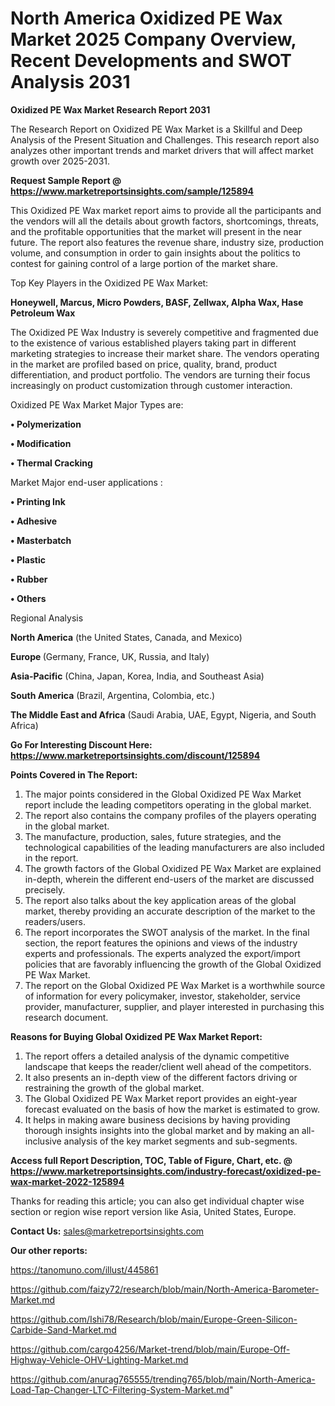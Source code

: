 # North America Oxidized PE Wax Market 2025 Company Overview, Recent Developments and SWOT Analysis 2031

<strong>Oxidized PE Wax Market Research Report 2031</strong>

The Research Report on Oxidized PE Wax Market is a Skillful and Deep Analysis of the Present Situation and Challenges. This research report also analyzes other important trends and market drivers that will affect market growth over 2025-2031.

<strong>Request Sample Report @ <a href=https://www.marketreportsinsights.com/sample/125894>https://www.marketreportsinsights.com/sample/125894</a></strong>

This Oxidized PE Wax market report aims to provide all the participants and the vendors will all the details about growth factors, shortcomings, threats, and the profitable opportunities that the market will present in the near future. The report also features the revenue share, industry size, production volume, and consumption in order to gain insights about the politics to contest for gaining control of a large portion of the market share.

Top Key Players in the Oxidized PE Wax Market:

<strong>Honeywell, Marcus, Micro Powders, BASF, Zellwax, Alpha Wax, Hase Petroleum Wax</strong>

The Oxidized PE Wax Industry is severely competitive and fragmented due to the existence of various established players taking part in different marketing strategies to increase their market share. The vendors operating in the market are profiled based on price, quality, brand, product differentiation, and product portfolio. The vendors are turning their focus increasingly on product customization through customer interaction.

Oxidized PE Wax Market Major Types are:

<strong>• Polymerization

• Modification

• Thermal Cracking</strong>

Market Major end-user applications :

<strong>• Printing Ink

• Adhesive

• Masterbatch

• Plastic

• Rubber

• Others</strong>

Regional Analysis

</u><strong><b>North America</b></strong> (the United States, Canada, and Mexico)

<strong><b>Europe </b></strong>(Germany, France, UK, Russia, and Italy)

<strong><b>Asia-Pacific</b></strong> (China, Japan, Korea, India, and Southeast Asia)

<strong><b>South America</b></strong> (Brazil, Argentina, Colombia, etc.)

<strong><b>The Middle East and Africa</b></strong> (Saudi Arabia, UAE, Egypt, Nigeria, and South Africa)

<strong>Go For Interesting Discount Here: <a href=https://www.marketreportsinsights.com/discount/125894>https://www.marketreportsinsights.com/discount/125894</a></strong>

<strong>Points Covered in The Report:</strong>
<ol>
  <li>The major points considered in the Global Oxidized PE Wax Market report include the leading competitors operating in the global market.</li>
  <li>The report also contains the company profiles of the players operating in the global market.</li>
  <li>The manufacture, production, sales, future strategies, and the technological capabilities of the leading manufacturers are also included in the report.</li>
  <li>The growth factors of the Global Oxidized PE Wax Market are explained in-depth, wherein the different end-users of the market are discussed precisely.</li>
  <li>The report also talks about the key application areas of the global market, thereby providing an accurate description of the market to the readers/users.</li>
  <li>The report incorporates the SWOT analysis of the market. In the final section, the report features the opinions and views of the industry experts and professionals. The experts analyzed the export/import policies that are favorably influencing the growth of the Global Oxidized PE Wax Market.</li>
  <li>The report on the Global Oxidized PE Wax Market is a worthwhile source of information for every policymaker, investor, stakeholder, service provider, manufacturer, supplier, and player interested in purchasing this research document.</li>
</ol>
<strong>Reasons for Buying Global Oxidized PE Wax Market Report:</strong>

<ol>
  <li>The report offers a detailed analysis of the dynamic competitive landscape that keeps the reader/client well ahead of the competitors.</li>
  <li>It also presents an in-depth view of the different factors driving or restraining the growth of the global market.</li>
  <li>The Global Oxidized PE Wax Market report provides an eight-year forecast evaluated on the basis of how the market is estimated to grow.</li>
  <li>It helps in making aware business decisions by having providing thorough insights insights into the global market and by making an all-inclusive analysis of the key market segments and sub-segments.</li>
</ol>
<strong>Access full Report Description, TOC, Table of Figure, Chart, etc. @ <a href=https://www.marketreportsinsights.com/industry-forecast/oxidized-pe-wax-market-2022-125894>https://www.marketreportsinsights.com/industry-forecast/oxidized-pe-wax-market-2022-125894</a></strong>


Thanks for reading this article; you can also get individual chapter wise section or region wise report version like Asia, United States, Europe.

<strong>Contact Us:</strong>
sales@marketreportsinsights.com

<strong>Our other reports:</strong>

<a href=https://tanomuno.com/illust/445861>https://tanomuno.com/illust/445861</a>

<a href=https://github.com/faizy72/research/blob/main/North-America-Barometer-Market.md>https://github.com/faizy72/research/blob/main/North-America-Barometer-Market.md</a>

<a href=https://github.com/Ishi78/Research/blob/main/Europe-Green-Silicon-Carbide-Sand-Market.md>https://github.com/Ishi78/Research/blob/main/Europe-Green-Silicon-Carbide-Sand-Market.md</a>

<a href=https://github.com/cargo4256/Market-trend/blob/main/Europe-Off-Highway-Vehicle-OHV-Lighting-Market.md>https://github.com/cargo4256/Market-trend/blob/main/Europe-Off-Highway-Vehicle-OHV-Lighting-Market.md</a>

<a href=https://github.com/anurag765555/trending765/blob/main/North-America-Load-Tap-Changer-LTC-Filtering-System-Market.md>https://github.com/anurag765555/trending765/blob/main/North-America-Load-Tap-Changer-LTC-Filtering-System-Market.md</a>"
